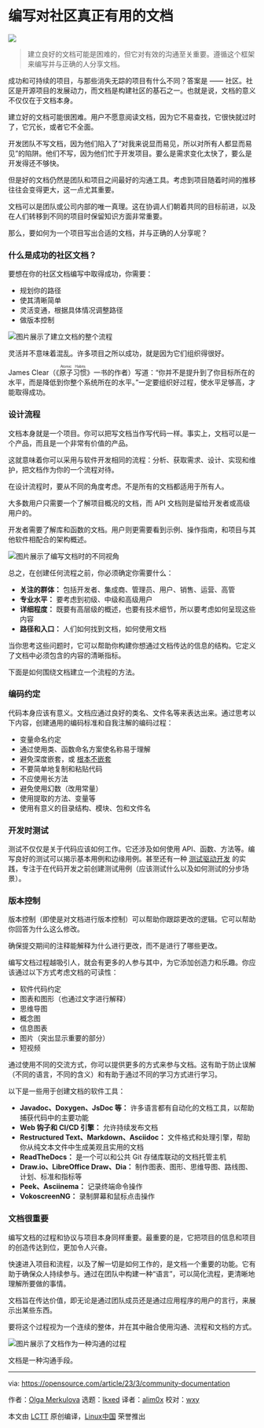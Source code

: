 [#]: subject: "Write documentation that actually works for your community"
[#]: via: "https://opensource.com/article/23/3/community-documentation"
[#]: author: "Olga Merkulova https://opensource.com/users/olga-merkulova"
[#]: collector: "lkxed"
[#]: translator: "alim0x"
[#]: reviewer: "wxy"
[#]: publisher: "wxy"
[#]: url: "https://linux.cn/article-15743-1.html"

编写对社区真正有用的文档
======

![][0]

> 建立良好的文档可能是困难的，但它对有效的沟通至关重要。遵循这个框架来编写并与正确的人分享文档。

成功和可持续的项目，与那些消失无踪的项目有什么不同？答案是 —— 社区。社区是开源项目的发展动力，而文档是构建社区的基石之一。也就是说，文档的意义不仅仅在于文档本身。

建立好的文档可能很困难。用户不愿意阅读文档，因为它不易查找，它很快就过时了，它冗长，或者它不全面。

开发团队不写文档，因为他们陷入了“对我来说显而易见，所以对所有人都显而易见”的陷阱。他们不写，因为他们忙于开发项目。要么是需求变化太快了，要么是开发得还不够快。

但是好的文档仍然是团队和项目之间最好的沟通工具。考虑到项目随着时间的推移往往会变得更大，这一点尤其重要。

文档可以是团队或公司内部的唯一真理。这在协调人们朝着共同的目标前进，以及在人们转移到不同的项目时保留知识方面非常重要。

那么，要如何为一个项目写出合适的文档，并与正确的人分享呢？

### 什么是成功的社区文档？

要想在你的社区文档编写中取得成功，你需要：

- 规划你的路径
- 使其清晰简单
- 灵活变通，根据具体情况调整路径
- 做版本控制

![图片展示了建立文档的整个流程][1]

灵活并不意味着混乱。许多项目之所以成功，就是因为它们组织得很好。

James Clear（《<ruby>原子习惯<rt>Atomic Habits</rt></ruby>》一书的作者）写道：“你并不是提升到了你目标所在的水平，而是降低到你整个系统所在的水平。”一定要组织好过程，使水平足够高，才能取得成功。

### 设计流程

文档本身就是一个项目。你可以把写文档当作写代码一样。事实上，文档可以是一个产品，而且是一个非常有价值的产品。

这就意味着你可以采用与软件开发相同的流程：分析、获取需求、设计、实现和维护，把文档作为你的一个流程对待。

在设计流程时，要从不同的角度考虑。不是所有的文档都适用于所有人。

大多数用户只需要一个了解项目概况的文档，而 API 文档则是留给开发者或高级用户的。

开发者需要了解库和函数的文档。用户则更需要看到示例、操作指南，和项目与其他软件相配合的架构概述。

![图片展示了编写文档时的不同视角][2]

总之，在创建任何流程之前，你必须确定你需要什么：

- **关注的群体：** 包括开发者、集成商、管理员、用户、销售、运营、高管
- **专业水平：** 要考虑到初级、中级和高级用户
- **详细程度：** 既要有高层级的概述，也要有技术细节，所以要考虑如何呈现这些内容
- **路径和入口：** 人们如何找到文档，如何使用文档

当你思考这些问题时，它可以帮助你构建你想通过文档传达的信息的结构。它定义了文档中必须包含的内容的清晰指标。

下面是如何围绕文档建立一个流程的方法。

### 编码约定

代码本身应该有意义。文档应通过良好的类名、文件名等来表达出来。通过思考以下内容，创建通用的编码标准和自我注解的编码过程：

- 变量命名约定
- 通过使用类、函数命名方案使名称易于理解
- 避免深度嵌套，或 [根本不嵌套][3]
- 不要简单地复制和粘贴代码
- 不应使用长方法
- 避免使用幻数（改用常量）
- 使用提取的方法、变量等
- 使用有意义的目录结构、模块、包和文件名

### 开发时测试

测试不仅仅是关于代码应该如何工作。它还涉及如何使用 API、函数、方法等。编写良好的测试可以揭示基本用例和边缘用例。甚至还有一种 [测试驱动开发][4] 的实践，专注于在代码开发之前创建测试用例（应该测试什么以及如何测试的分步场景）。

### 版本控制

版本控制（即使是对文档进行版本控制）可以帮助你跟踪更改的逻辑。它可以帮助你回答为什么这么修改。

确保提交期间的注释能解释为什么进行更改，而不是进行了哪些更改。

编写文档过程越吸引人，就会有更多的人参与其中，为它添加创造力和乐趣。你应该通过以下方式考虑文档的可读性：

- 软件代码约定
- 图表和图形（也通过文字进行解释）
- 思维导图
- 概念图
- 信息图表
- 图片（突出显示重要的部分）
- 短视频

通过使用不同的交流方式，你可以提供更多的方式来参与文档。这有助于防止误解（不同的语言，不同的含义）和有助于通过不同的学习方式进行学习。

以下是一些用于创建文档的软件工具：

- **Javadoc、Doxygen、JsDoc 等：** 许多语言都有自动化的文档工具，以帮助捕获代码中的主要功能
- **Web 钩子和 CI/CD 引擎：** 允许持续发布文档
- **Restructured Text、Markdown、Asciidoc：** 文件格式和处理引擎，帮助你从纯文本文件中生成美观且实用的文档
- **ReadTheDocs：** 是一个可以和公共 Git 存储库联动的文档托管主机
- **Draw.io、LibreOffice Draw、Dia：** 制作图表、图形、思维导图、路线图、计划、标准和指标等
- **Peek、Asciinema：** 记录终端命令操作
- **VokoscreenNG：** 录制屏幕和鼠标点击操作

### 文档很重要

编写文档的过程和协议与项目本身同样重要。最重要的是，它把项目的信息和项目的创造传达到位，更加令人兴奋。

快速进入项目和流程，以及了解一切是如何工作的，是文档一个重要的功能。它有助于确保众人持续参与。通过在团队中构建一种“语言”，可以简化流程，更清晰地理解所要做的事情。

文档旨在传达价值，即无论是通过团队成员还是通过应用程序的用户的言行，来展示出某些东西。

要将这个过程视为一个连续的整体，并在其中融合使用沟通、流程和文档的方式。

![图片展示了文档作为一种沟通的过程][5]

文档是一种沟通手段。

--------------------------------------------------------------------------------

via: https://opensource.com/article/23/3/community-documentation

作者：[Olga Merkulova][a]
选题：[lkxed][b]
译者：[alim0x](https://github.com/alim0x)
校对：[wxy](https://github.com/wxy)

本文由 [LCTT](https://github.com/LCTT/TranslateProject) 原创编译，[Linux中国](https://linux.cn/) 荣誉推出

[a]: https://opensource.com/users/olga-merkulova
[b]: https://github.com/lkxed/
[1]: https://opensource.com/sites/default/files/2023-03/documentationflowchart.png
[2]: https://opensource.com/sites/default/files/2023-03/different.perspectives.whiledocumenting.png
[3]: https://opensource.com/article/20/2/java-streams
[4]: https://opensource.com/article/20/1/test-driven-development
[5]: https://opensource.com/sites/default/files/2023-03/doc.is_.aprocessofcommunication.png
[0]: https://img.linux.net.cn/data/attachment/album/202304/22/172758mm2rzjry2ful090y.jpg